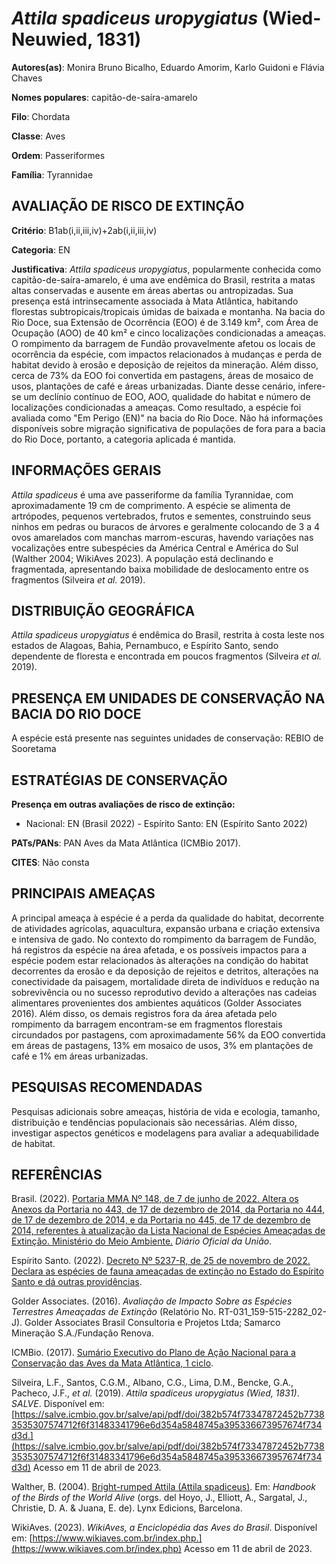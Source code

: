 # *Attila spadiceus uropygiatus* (Wied-Neuwied, 1831)

**Autores(as)**: Monira Bruno Bicalho, Eduardo Amorim, Karlo Guidoni e Flávia Chaves

**Nomes populares**: capitão-de-saíra-amarelo

**Filo**: Chordata

**Classe**: Aves

**Ordem**: Passeriformes

**Família**: Tyrannidae

## AVALIAÇÃO DE RISCO DE EXTINÇÃO

**Critério**: B1ab(i,ii,iii,iv)+2ab(i,ii,iii,iv)

**Categoria**: EN

**Justificativa**: *Attila spadiceus uropygiatus*, popularmente conhecida como capitão-de-saíra-amarelo, é uma ave endêmica do Brasil, restrita a matas altas conservadas e ausente em áreas abertas ou antropizadas. Sua presença está intrinsecamente associada à Mata Atlântica, habitando florestas subtropicais/tropicais úmidas de baixada e montanha. Na bacia do Rio Doce, sua Extensão de Ocorrência (EOO) é de 3.149 km², com Área de Ocupação (AOO) de 40 km² e cinco localizações condicionadas a ameaças. O rompimento da barragem de Fundão provavelmente afetou os locais de ocorrência da espécie, com impactos relacionados à mudanças e perda de habitat devido à erosão e deposição de rejeitos da mineração. Além disso, cerca de 73% da EOO foi convertida em pastagens, áreas de mosaico de usos, plantações de café e áreas urbanizadas. Diante desse cenário, infere-se um declínio contínuo de EOO, AOO, qualidade do habitat e número de localizações
condicionadas a ameaças. Como resultado, a espécie foi avaliada como "Em Perigo (EN)" na bacia do Rio Doce. Não há informações disponíveis sobre migração significativa de populações de fora para a bacia do Rio Doce, portanto, a categoria aplicada é mantida.

## INFORMAÇÕES GERAIS

*Attila spadiceus* é uma ave passeriforme da família Tyrannidae, com aproximadamente 19 cm de comprimento. A espécie se alimenta de artrópodes, pequenos vertebrados, frutos e sementes, construindo seus ninhos em pedras ou buracos de árvores e geralmente colocando de 3 a 4 ovos amarelados com manchas marrom-escuras, havendo variações nas vocalizações entre subespécies da América Central e América do Sul (Walther 2004; WikiAves 2023). A população está declinando e fragmentada, apresentando baixa mobilidade de deslocamento entre os fragmentos (Silveira *et al.* 2019).

## DISTRIBUIÇÃO GEOGRÁFICA

*Attila spadiceus uropygiatus* é endêmica do Brasil, restrita à costa leste nos estados de Alagoas, Bahia, Pernambuco, e Espírito Santo, sendo dependente de floresta e encontrada em poucos fragmentos (Silveira *et al.* 2019).

## PRESENÇA EM UNIDADES DE CONSERVAÇÃO NA BACIA DO RIO DOCE

A espécie está presente nas seguintes unidades de conservação: REBIO de Sooretama

## ESTRATÉGIAS DE CONSERVAÇÃO

**Presença em outras avaliações de risco de extinção:**

-   Nacional: EN (Brasil 2022) -   Espírito Santo: EN (Espírito Santo 2022)

**PATs/PANs**: PAN Aves da Mata Atlântica (ICMBio 2017).

**CITES**: Não consta

## PRINCIPAIS AMEAÇAS

A principal ameaça à espécie é a perda da qualidade do habitat, decorrente de atividades agrícolas, aquacultura, expansão urbana e criação extensiva e intensiva de gado. No contexto do rompimento da barragem de Fundão, há registros da espécie na área afetada, e os possíveis impactos para a espécie podem estar relacionados às alterações na condição do habitat decorrentes da erosão e da deposição de rejeitos e detritos, alterações na conectividade da paisagem, mortalidade direta de indivíduos e redução na sobrevivência ou no sucesso reprodutivo devido a alterações nas cadeias alimentares provenientes dos ambientes aquáticos (Golder Associates 2016). Além disso, os demais registros fora da área afetada pelo rompimento da barragem encontram-se em fragmentos florestais circundados por pastagens, com aproximadamente 56% da EOO convertida em áreas de pastagens, 13% em mosaico de usos, 3% em plantações de café e 1% em áreas urbanizadas.

## PESQUISAS RECOMENDADAS

Pesquisas adicionais sobre ameaças, história de vida e ecologia, tamanho, distribuição e tendências populacionais são necessárias. Além disso, investigar aspectos genéticos e modelagens para avaliar a adequabilidade de habitat.

## REFERÊNCIAS

Brasil. (2022). [Portaria MMA Nº 148, de 7 de junho de 2022. Altera os Anexos da Portaria no 443, de 17 de dezembro de 2014, da Portaria no 444, de 17 de dezembro de 2014, e da Portaria no 445, de 17 de dezembro de 2014, referentes à atualização da Lista Nacional de Espécies Ameaçadas de Extinção. Ministério do Meio Ambiente.](https://in.gov.br/en/web/dou/-/portaria-mma-n-148-de-7-de-junho-de-2022-406272733) *Diário Oficial da União*.

Espírito Santo. (2022). [Decreto Nº 5237-R, de 25 de novembro de 2022.  Declara as espécies de fauna ameaçadas de extinção no Estado do Espírito Santo e dá outras providências](https://iema.es.gov.br/Media/iema/FAUNA/Decreto%205237-R_2022_25-Nov%20-%20Fauna%20(s-peixes)%20-%20Lista%20de%20Esp%C3%A9cies%20Amea%C3%A7adas%20de%20Extin%C3%A7%C3%A3o.pdf).

Golder Associates. (2016). *Avaliação de Impacto Sobre as Espécies Terrestres Ameaçadas de Extinção* (Relatório No.  RT-031_159-515-2282_02-J). Golder Associates Brasil Consultoria e Projetos Ltda; Samarco Mineração S.A./Fundação Renova.

ICMBio. (2017). [Sumário Executivo do Plano de Ação Nacional para a Conservação das Aves da Mata Atlântica, 1 ciclo](https://www.gov.br/icmbio/pt-br/assuntos/biodiversidade/pan/pan-aves-da-mata-atlantica).

Silveira, L.F., Santos, C.G.M., Albano, C.G., Lima, D.M., Bencke, G.A., Pacheco, J.F., *et al.* (2019). *Attila spadiceus uropygiatus (Wied, 1831)*. *SALVE*. Disponível em: [https://salve.icmbio.gov.br/salve/api/pdf/doi/382b574f73347872452b77383535307574712f6f31483341796e6d354a5848745a395336673957674f734d3d.](https://salve.icmbio.gov.br/salve/api/pdf/doi/382b574f73347872452b77383535307574712f6f31483341796e6d354a5848745a395336673957674f734d3d) Acesso em 11 de abril de 2023.

Walther, B. (2004). [Bright-rumped Attila (Attila spadiceus)](https://birdsoftheworld.org/hbw/species/brratt1/1.0). Em: *Handbook of the Birds of the World Alive* (orgs. del Hoyo, J., Elliott, A., Sargatal, J., Christie, D. A. & Juana, E. de). Lynx Edicions, Barcelona.

WikiAves. (2023). *WikiAves, a Enciclopédia das Aves do Brasil*.  Disponível em: [https://www.wikiaves.com.br/index.php.](https://www.wikiaves.com.br/index.php) Acesso em 11 de abril de 2023.
